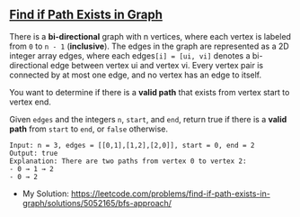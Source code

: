 ## [Find if Path Exists in Graph](https://leetcode.com/explore/learn/card/graph/619/depth-first-search-in-graph/3893/)
There is a **bi-directional** graph with n vertices, where each vertex is labeled from `0` to `n - 1` (**inclusive**). The edges in the graph are represented as a 2D integer array edges, where each edges`[i] = [ui, vi]` denotes a bi-directional edge between vertex ui and vertex vi. Every vertex pair is connected by at most one edge, and no vertex has an edge to itself.

You want to determine if there is a **valid path** that exists from vertex start to vertex end.

Given `edges` and the integers `n`, `start`, and `end`, return true if there is a **valid path** from `start` to `end`, or `false` otherwise.

```
Input: n = 3, edges = [[0,1],[1,2],[2,0]], start = 0, end = 2
Output: true
Explanation: There are two paths from vertex 0 to vertex 2:
- 0 → 1 → 2
- 0 → 2
```

- My Solution: https://leetcode.com/problems/find-if-path-exists-in-graph/solutions/5052165/bfs-approach/
